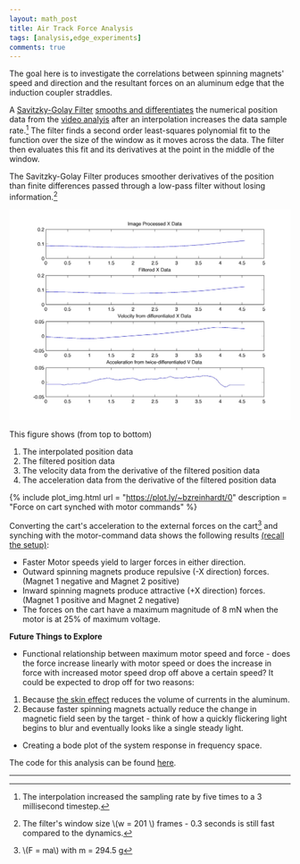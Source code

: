 ```yaml
---
layout: math_post 
title: Air Track Force Analysis
tags: [analysis,edge_experiments]
comments: true
---
```

The goal here is to investigate the correlations between spinning magnets' speed and direction and the resultant forces on an aluminum edge that the induction coupler straddles. 

A [Savitzky-Golay Filter][] [smooths and differentiates][numDif] the numerical position data from the [video analyis](air_track_image_analysis.html) after an interpolation increases the data sample rate.[^1]  The filter finds a second order least-squares polynomial fit to the function over the size of the window as it moves across the data. The filter then evaluates this fit and its derivatives at the point in the middle of the window. 

The Savitzky-Golay Filter produces smoother derivatives of the position than finite differences passed through a low-pass filter without losing information.[^2] 

<!-- Put in equations for the polynomials maybe --> 


<!-- Perhaps replace the filename with a liquid post name tag -->
 ![x_data](/pictures/air_track_force_analysis/all_data.jpg)

 This figure shows (from top to bottom)

 1.	The interpolated position data
 2. The filtered position data
 3. The velocity data from the derivative of the filtered position data
 4. The acceleration data from the derivative of the filtered position data 

{% include plot_img.html url = "https://plot.ly/~bzreinhardt/0" description = "Force on cart synched with motor commands" %}


Converting the cart's acceleration to the external forces on the cart[^3] and synching with the motor-command data shows the following results [(recall the setup)][data acq]:

* Faster Motor speeds yield to larger forces in either direction. 
* Outward spinning magnets produce repulsive (-X direction) forces. (Magnet 1 negative and Magnet 2 positive)
* Inward spinning magnets produce attractive (+X direction) forces. (Magnet 1 positive and Magnet 2 negative)
* The forces on the cart have a maximum magnitude of 8 mN when the motor is at 25% of maximum voltage. 

__Future Things to Explore__

* Functional relationship between maximum motor speed and force - does the force increase linearly with motor speed or does the increase in force with increased motor speed drop off above a certain speed? It could be expected to drop off for two reasons: 
1)	Because [the skin effect][SE] reduces the volume of currents in the aluminum. 
2)	Because faster spinning magnets actually reduce the change in magnetic field seen by the target - think of how a quickly flickering light begins to blur and eventually looks like a single steady light. 

* Creating a bode plot of the system response in frequency space. 

The code for this analysis can be found [here][pos2Acc].



<!-- FOODNOTES AND REFERENCES -->

[Savitzky-Golay Filter]:http://en.wikipedia.org/wiki/Savitzky%E2%80%93Golay_filter_for_smoothing_and_differentiation
[numDif]:http://en.wikipedia.org/wiki/Numerical_differentiation
[data acq]: air_track_data_acquisition.html
[SE]: http://en.wikipedia.org/wiki/Skin_effect
[pos2Acc]: https://github.com/bzreinhardt/track-video-analysis/blob/master/Scripts/pos2accTest.m
***
 [^1]:  The interpolation increased the sampling rate by five times to a 3 millisecond timestep.
 [^2]:  The filter's window size \\(w = 201 \\) frames - 0.3 seconds is still fast compared to the dynamics.
 [^3]: \\(F = ma\\) with m = 294.5 g
